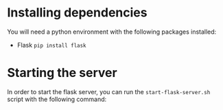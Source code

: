 # Installing dependencies

You will need a python environment with the following packages installed:
- Flask `pip install flask`

# Starting the server

In order to start the flask server, you can run the `start-flask-server.sh` script with the following command:

